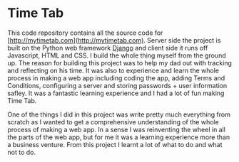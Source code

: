 Time Tab
========

This code repository contains all the source code for [http://mytimetab.com](http://mytimetab.com). Server side the project is built on the Python web framework [Django](https://www.djangoproject.com/) and client side it runs off Javascript, HTML and CSS. I build the whole thing myself from the ground up. The reason for building this project was to help my dad out with tracking and reflecting on his time. It  was also to experience and learn the whole process in making a web app including coding the app, adding Terms and Conditions, configuring a server and storing passwords + user information safley. It was a fantastic learning experience and I had a lot of fun making Time Tab.

One of the things I did in this project was write pretty much everything from scratch as I wanted to get a comprehensive understanding of the whole process of making a web app. In a sense I was reinventing the wheel in all the parts of the web app, but for me it was a learning experience more than a business venture. From this project I learnt a lot of what to do and what not to do.
